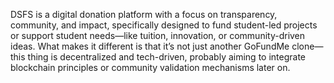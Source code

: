DSFS is a digital donation platform with a focus on transparency, community, and impact, specifically designed to fund student-led projects or support student needs—like tuition, innovation, or community-driven ideas. What makes it different is that it’s not just another GoFundMe clone—this thing is decentralized and tech-driven, probably aiming to integrate blockchain principles or community validation mechanisms later on.


